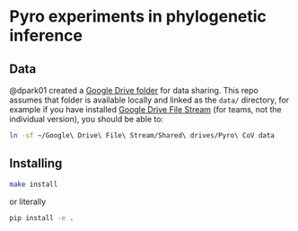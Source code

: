 # Pyro experiments in phylogenetic inference

## Data

@dpark01 created a [Google Drive folder]() for data sharing.
This repo assumes that folder is available locally and linked as the `data/` directory, for example if you have installed [Google Drive File Stream](https://www.google.com/drive/download/) (for teams, not the individual version), you should be able to:
```sh
ln -sf ~/Google\ Drive\ File\ Stream/Shared\ drives/Pyro\ CoV data
```

## Installing

```sh
make install
```
or literally
```sh
pip install -e .
```
